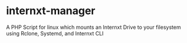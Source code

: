 # internxt-manager
A PHP Script for linux which mounts an Internxt Drive to your filesystem using Rclone, Systemd, and Internxt CLI
